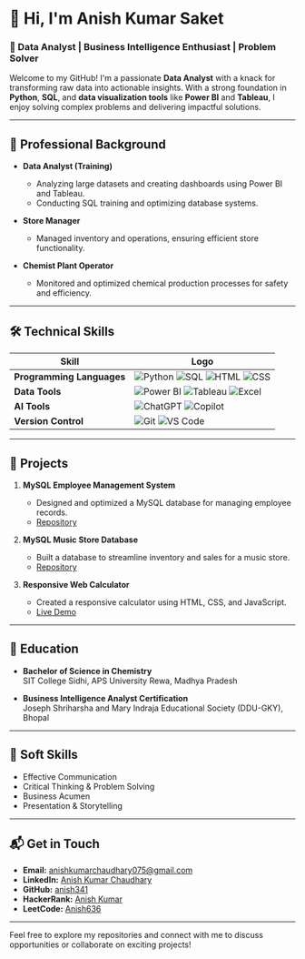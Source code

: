 # 👋 Hi, I'm Anish Kumar Saket

### 🌟 Data Analyst | Business Intelligence Enthusiast | Problem Solver  

Welcome to my GitHub! I'm a passionate **Data Analyst** with a knack for transforming raw data into actionable insights. With a strong foundation in **Python**, **SQL**, and **data visualization tools** like **Power BI** and **Tableau**, I enjoy solving complex problems and delivering impactful solutions.

---

## 💼 **Professional Background**

- **Data Analyst (Training)**  
  - Analyzing large datasets and creating dashboards using Power BI and Tableau.  
  - Conducting SQL training and optimizing database systems.  

- **Store Manager**  
  - Managed inventory and operations, ensuring efficient store functionality.  

- **Chemist Plant Operator**  
  - Monitored and optimized chemical production processes for safety and efficiency.

---

## 🛠️ **Technical Skills**

| Skill | Logo |
|-------|------|
|**Programming Languages** | ![Python](https://img.shields.io/badge/Python-3776AB?style=for-the-badge&logo=python&logoColor=white) ![SQL](https://img.shields.io/badge/MySQL-4479A1?style=for-the-badge&logo=mysql&logoColor=white) ![HTML](https://img.shields.io/badge/HTML-E34F26?style=for-the-badge&logo=html5&logoColor=white) ![CSS](https://img.shields.io/badge/CSS-1572B6?style=for-the-badge&logo=css3&logoColor=white) |
| **Data Tools** | ![Power BI](https://img.shields.io/badge/Power%20BI-F2C811?style=for-the-badge&logo=power-bi&logoColor=black) ![Tableau](https://img.shields.io/badge/Tableau-E97627?style=for-the-badge&logo=tableau&logoColor=white) ![Excel](https://img.shields.io/badge/Microsoft%20Excel-217346?style=for-the-badge&logo=microsoft-excel&logoColor=white) |
| **AI Tools** | ![ChatGPT](https://img.shields.io/badge/ChatGPT-00A86B?style=for-the-badge&logo=openai&logoColor=white) ![Copilot](https://img.shields.io/badge/Copilot-4A90E2?style=for-the-badge&logo=github&logoColor=white) |
| **Version Control** | ![Git](https://img.shields.io/badge/Git-F05032?style=for-the-badge&logo=git&logoColor=white) ![VS Code](https://img.shields.io/badge/VS%20Code-007ACC?style=for-the-badge&logo=visual-studio-code&logoColor=white) |

---

## 📂 **Projects**

1. **MySQL Employee Management System**  
   - Designed and optimized a MySQL database for managing employee records.  
   - [Repository](https://github.com/anish341/Mysql-employee_query.git)

2. **MySQL Music Store Database**  
   - Built a database to streamline inventory and sales for a music store.  
   - [Repository](https://github.com/anish341/mysql_music_store.git)

3. **Responsive Web Calculator**  
   - Created a responsive calculator using HTML, CSS, and JavaScript.  
   - [Live Demo](https://anish341.github.io/Calculator-Project/)

---

## 🌱 **Education**

- **Bachelor of Science in Chemistry**  
  SIT College Sidhi, APS University Rewa, Madhya Pradesh  

- **Business Intelligence Analyst Certification**  
  Joseph Shriharsha and Mary Indraja Educational Society (DDU-GKY), Bhopal  

---

## 🌟 **Soft Skills**

- Effective Communication  
- Critical Thinking & Problem Solving  
- Business Acumen  
- Presentation & Storytelling  

---

## 📬 **Get in Touch**

- **Email:** [anishkumarchaudhary075@gmail.com](mailto:anishkumarchaudhary075@gmail.com)  
- **LinkedIn:** [Anish Kumar Chaudhary](https://www.linkedin.com/in/anish-kumar-chaudhary-6ba828338/)  
- **GitHub:** [anish341](https://github.com/anish341)  
- **HackerRank:** [Anish Kumar](https://www.hackerrank.com/profile/anishkumarchaud1)  
- **LeetCode:** [Anish636](https://leetcode.com/u/Anish636/)  

---

Feel free to explore my repositories and connect with me to discuss opportunities or collaborate on exciting projects!
